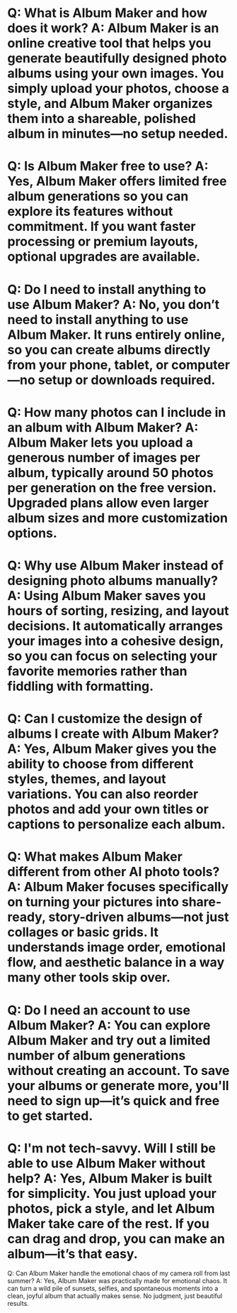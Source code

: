 Q:
What is Album Maker and how does it work?
A:
Album Maker is an online creative tool that helps you generate beautifully designed photo albums using your own images. You simply upload your photos, choose a style, and Album Maker organizes them into a shareable, polished album in minutes—no setup needed.
===
Q:
Is Album Maker free to use?
A:
Yes, Album Maker offers limited free album generations so you can explore its features without commitment. If you want faster processing or premium layouts, optional upgrades are available.
===
Q:
Do I need to install anything to use Album Maker?
A:
No, you don’t need to install anything to use Album Maker. It runs entirely online, so you can create albums directly from your phone, tablet, or computer—no setup or downloads required.
===
Q:
How many photos can I include in an album with Album Maker?
A:
Album Maker lets you upload a generous number of images per album, typically around 50 photos per generation on the free version. Upgraded plans allow even larger album sizes and more customization options.
===
Q:
Why use Album Maker instead of designing photo albums manually?
A:
Using Album Maker saves you hours of sorting, resizing, and layout decisions. It automatically arranges your images into a cohesive design, so you can focus on selecting your favorite memories rather than fiddling with formatting.
===
Q:
Can I customize the design of albums I create with Album Maker?
A:
Yes, Album Maker gives you the ability to choose from different styles, themes, and layout variations. You can also reorder photos and add your own titles or captions to personalize each album.
===
Q:
What makes Album Maker different from other AI photo tools?
A:
Album Maker focuses specifically on turning your pictures into share-ready, story-driven albums—not just collages or basic grids. It understands image order, emotional flow, and aesthetic balance in a way many other tools skip over.
===
Q:
Do I need an account to use Album Maker?
A:
You can explore Album Maker and try out a limited number of album generations without creating an account. To save your albums or generate more, you'll need to sign up—it’s quick and free to get started.
===
Q:
I'm not tech-savvy. Will I still be able to use Album Maker without help?
A:
Yes, Album Maker is built for simplicity. You just upload your photos, pick a style, and let Album Maker take care of the rest. If you can drag and drop, you can make an album—it’s that easy.
===
Q:
Can Album Maker handle the emotional chaos of my camera roll from last summer?
A:
Yes, Album Maker was practically made for emotional chaos. It can turn a wild pile of sunsets, selfies, and spontaneous moments into a clean, joyful album that actually makes sense. No judgment, just beautiful results.
